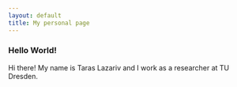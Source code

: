 ```yaml
---
layout: default
title: My personal page
---
```


### Hello World!

Hi there! My name is Taras Lazariv and I work as a researcher at TU Dresden.  
